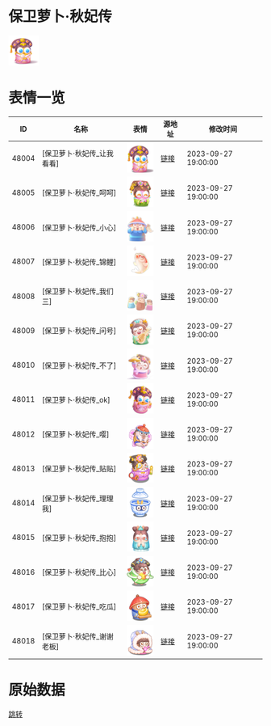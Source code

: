 # 保卫萝卜·秋妃传

<img src="./cover.png" height="60" alt="cover" />

# 表情一览

|ID|名称|表情|源地址|修改时间|
|----|----|----|----|----|
|48004|[保卫萝卜·秋妃传_让我看看]|<img src="./pic/048004_%5B保卫萝卜·秋妃传_让我看看%5D.png" height="60" alt="让我看看"/>|[链接](https://i0.hdslb.com/bfs/garb/e15d5ccf0c3166a64b5f45628ffe520e35217ea6.png)|2023-09-27 19:00:00|
|48005|[保卫萝卜·秋妃传_呵呵]|<img src="./pic/048005_%5B保卫萝卜·秋妃传_呵呵%5D.png" height="60" alt="呵呵"/>|[链接](https://i0.hdslb.com/bfs/garb/b986676d621172c1d08f3d6cd4515298878800a4.png)|2023-09-27 19:00:00|
|48006|[保卫萝卜·秋妃传_小心]|<img src="./pic/048006_%5B保卫萝卜·秋妃传_小心%5D.png" height="60" alt="小心"/>|[链接](https://i0.hdslb.com/bfs/garb/da5ba1f3efce549e957a4ac5e4f33f6d788c2bab.png)|2023-09-27 19:00:00|
|48007|[保卫萝卜·秋妃传_锦鲤]|<img src="./pic/048007_%5B保卫萝卜·秋妃传_锦鲤%5D.png" height="60" alt="锦鲤"/>|[链接](https://i0.hdslb.com/bfs/garb/a0a5ac08a1134595da81fde9d373afd0b9501962.png)|2023-09-27 19:00:00|
|48008|[保卫萝卜·秋妃传_我们三]|<img src="./pic/048008_%5B保卫萝卜·秋妃传_我们三%5D.png" height="60" alt="我们三"/>|[链接](https://i0.hdslb.com/bfs/garb/ce8e415fd960ce7f429b188f3bee8fbcaa65b3fb.png)|2023-09-27 19:00:00|
|48009|[保卫萝卜·秋妃传_问号]|<img src="./pic/048009_%5B保卫萝卜·秋妃传_问号%5D.png" height="60" alt="问号"/>|[链接](https://i0.hdslb.com/bfs/garb/1cb164109e558b0afcb2fa110fb3823ba251884e.png)|2023-09-27 19:00:00|
|48010|[保卫萝卜·秋妃传_不了]|<img src="./pic/048010_%5B保卫萝卜·秋妃传_不了%5D.png" height="60" alt="不了"/>|[链接](https://i0.hdslb.com/bfs/garb/2490d2e2087a40e9fa0614731e2533ffcbfd369d.png)|2023-09-27 19:00:00|
|48011|[保卫萝卜·秋妃传_ok]|<img src="./pic/048011_%5B保卫萝卜·秋妃传_ok%5D.png" height="60" alt="ok"/>|[链接](https://i0.hdslb.com/bfs/garb/e9ffa0d2187d797b4a12b48e211e19e6f1642070.png)|2023-09-27 19:00:00|
|48012|[保卫萝卜·秋妃传_嘤]|<img src="./pic/048012_%5B保卫萝卜·秋妃传_嘤%5D.png" height="60" alt="嘤"/>|[链接](https://i0.hdslb.com/bfs/garb/b9da4db68516ff601204ce4ee12b473a4f4c825d.png)|2023-09-27 19:00:00|
|48013|[保卫萝卜·秋妃传_贴贴]|<img src="./pic/048013_%5B保卫萝卜·秋妃传_贴贴%5D.png" height="60" alt="贴贴"/>|[链接](https://i0.hdslb.com/bfs/garb/bc9b2f98740c8d0e9bbbd63310d6fc51e0d2b851.png)|2023-09-27 19:00:00|
|48014|[保卫萝卜·秋妃传_理理我]|<img src="./pic/048014_%5B保卫萝卜·秋妃传_理理我%5D.png" height="60" alt="理理我"/>|[链接](https://i0.hdslb.com/bfs/garb/86c9ef9fba4c37965be7d320066500d4af40f966.png)|2023-09-27 19:00:00|
|48015|[保卫萝卜·秋妃传_抱抱]|<img src="./pic/048015_%5B保卫萝卜·秋妃传_抱抱%5D.png" height="60" alt="抱抱"/>|[链接](https://i0.hdslb.com/bfs/garb/72ba35c186209a51e637093014b4f2721a4c4744.png)|2023-09-27 19:00:00|
|48016|[保卫萝卜·秋妃传_比心]|<img src="./pic/048016_%5B保卫萝卜·秋妃传_比心%5D.png" height="60" alt="比心"/>|[链接](https://i0.hdslb.com/bfs/garb/a8209cbe4e61b8d79bc9fbdf7713cc091e0e1741.png)|2023-09-27 19:00:00|
|48017|[保卫萝卜·秋妃传_吃瓜]|<img src="./pic/048017_%5B保卫萝卜·秋妃传_吃瓜%5D.png" height="60" alt="吃瓜"/>|[链接](https://i0.hdslb.com/bfs/garb/94adbb2ccdc6c847a3ed835d39708eb349d1411d.png)|2023-09-27 19:00:00|
|48018|[保卫萝卜·秋妃传_谢谢老板]|<img src="./pic/048018_%5B保卫萝卜·秋妃传_谢谢老板%5D.png" height="60" alt="谢谢老板"/>|[链接](https://i0.hdslb.com/bfs/garb/9d55a96cadec5ace4e05d2a80d46737b66972c96.png)|2023-09-27 19:00:00|

# 原始数据

[跳转](./raw.json)

